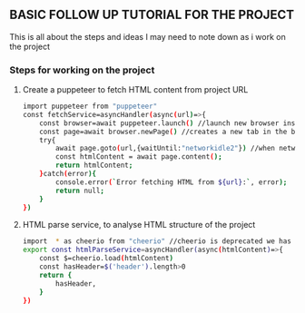 ## BASIC FOLLOW UP TUTORIAL FOR THE PROJECT

This is all about the steps and ideas I may need to note down as i work on the project

### Steps for working on the project

1. Create a puppeteer to fetch HTML content from project URL
   ```bash
   import puppeteer from "puppeteer"
   const fetchService=asyncHandler(async(url)=>{
       const browser=await puppeteer.launch() //launch new browser instance
       const page=await browser.newPage() //creates a new tab in the browser
       try{
           await page.goto(url,{waitUntil:"networkidle2"}) //when network is idle,navigate url
           const htmlContent = await page.content();
           return htmlContent;
       }catch(error){
           console.error(`Error fetching HTML from ${url}:`, error);
           return null;
       }
   })
   ```
2. HTML parse service, to analyse HTML structure of the project

   ```bash
   import  * as cheerio from "cheerio" //cheerio is deprecated we has to import all as cheerio
   export const htmlParseService=asyncHandler(async(htmlContent)=>{
       const $=cheerio.load(htmlContent)
       const hasHeader=$('header').length>0
       return {
           hasHeader,
       }
   })
   ```
